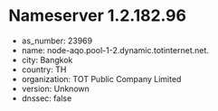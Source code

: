 # Nameserver 1.2.182.96

* as_number: 23969
* name: node-aqo.pool-1-2.dynamic.totinternet.net.
* city: Bangkok
* country: TH
* organization: TOT Public Company Limited
* version: Unknown
* dnssec: false

